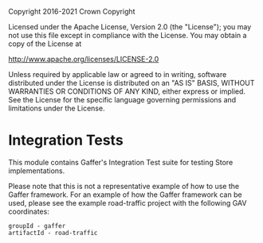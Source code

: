 Copyright 2016-2021 Crown Copyright

Licensed under the Apache License, Version 2.0 (the "License");
you may not use this file except in compliance with the License.
You may obtain a copy of the License at

  http://www.apache.org/licenses/LICENSE-2.0

Unless required by applicable law or agreed to in writing, software
distributed under the License is distributed on an "AS IS" BASIS,
WITHOUT WARRANTIES OR CONDITIONS OF ANY KIND, either express or implied.
See the License for the specific language governing permissions and
limitations under the License.

Integration Tests
=================

This module contains Gaffer's Integration Test suite for testing Store implementations.

Please note that this is not a representative example of how to use the
Gaffer framework. For an example of how the Gaffer framework can be used,
please see the example road-traffic project with the following GAV coordinates:

```
groupId - gaffer
artifactId - road-traffic
```

